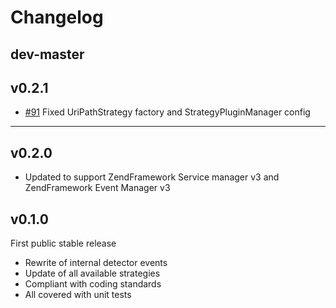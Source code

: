 Changelog
===
dev-master
---

v0.2.1
---
 * [#91](https://github.com/basz/SlmLocale/pull/91) Fixed UriPathStrategy factory and StrategyPluginManager config

---

v0.2.0
---
 * Updated to support ZendFramework Service manager v3 and ZendFramework Event Manager v3

v0.1.0
---
First public stable release

 * Rewrite of internal detector events
 * Update of all available strategies
 * Compliant with coding standards
 * All covered with unit tests